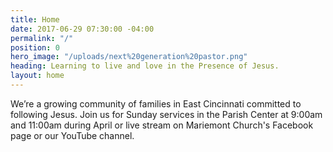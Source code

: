 ```yaml
---
title: Home
date: 2017-06-29 07:30:00 -04:00
permalink: "/"
position: 0
hero_image: "/uploads/next%20generation%20pastor.png"
heading: Learning to live and love in the Presence of Jesus.
layout: home
---
```


We’re a growing community of families in East Cincinnati committed to following Jesus. 
Join us for Sunday services in the Parish Center at 9:00am and 11:00am during April or live stream on Mariemont Church's Facebook page or our YouTube channel.

